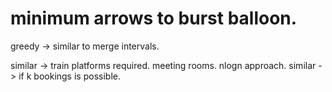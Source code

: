 # minimum arrows to burst balloon.
greedy -> similar to merge intervals.

similar -> train platforms required. meeting rooms. nlogn approach.
similar -> if k bookings is possible.
